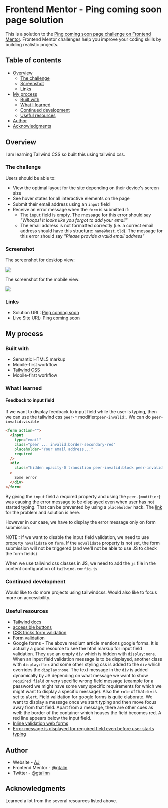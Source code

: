 # Frontend Mentor - Ping coming soon page solution

This is a solution to the [Ping coming soon page challenge on Frontend Mentor](https://www.frontendmentor.io/challenges/ping-single-column-coming-soon-page-5cadd051fec04111f7b848da). Frontend Mentor challenges help you improve your coding skills by building realistic projects.

## Table of contents

- [Overview](#overview)
  - [The challenge](#the-challenge)
  - [Screenshot](#screenshot)
  - [Links](#links)
- [My process](#my-process)
  - [Built with](#built-with)
  - [What I learned](#what-i-learned)
  - [Continued development](#continued-development)
  - [Useful resources](#useful-resources)
- [Author](#author)
- [Acknowledgments](#acknowledgments)

## Overview

I am learning Tailwind CSS so built this using tailwind css.

### The challenge

Users should be able to:

- View the optimal layout for the site depending on their device's screen size
- See hover states for all interactive elements on the page
- Submit their email address using an `input` field
- Receive an error message when the `form` is submitted if:
  - The `input` field is empty. The message for this error should say _"Whoops! It looks like you forgot to add your email"_
  - The email address is not formatted correctly (i.e. a correct email address should have this structure: `name@host.tld`). The message for this error should say _"Please provide a valid email address"_

### Screenshot

The screenshot for desktop view:

![](./screenshot-desktop.png)

The screenshot for the mobile view:

![](./screenshot-mobile.png)

### Links

- Solution URL: [Ping coming soon](https://github.com/gtalin/front-end-mentor/ping-coming-soon)
- Live Site URL: [Ping coming soon](https://gtalin.github.io/front-end-mentor/ping-coming-soon)

## My process

### Built with

- Semantic HTML5 markup
- Mobile-first workflow
- [Tailwind CSS](https://tailwindcss.com/)
- Mobile-first workflow

### What I learned

#### Feedback to input field

If we want to display feedback to input field while the user is typing, then we can use the tailwind css `peer-*` modifier:`peer-invalid:`. We can do `peer-invalid:visible`

```html
<form action="">
  <input
    type="email"
    class="peer ... invalid:border-secondary-red"
    placeholder="Your email address..."
    required
  />
  <div
    class="hidden opacity-0 transition peer-invalid:block peer-invalid:opacity-100 ..."
  >
    Some error
  </div>
</form>
```

By giving the `input` field a required property and using the `peer-{modifier}` was causing the error message to be displayed even when user has not started typing. That can be prevented by using a `placeholder` hack. The [link](https://stackoverflow.com/questions/74011013/email-warning-showing-even-when-field-is-empty-using-peer-invalid-of-tailwind-in) for the problem and solution is here.

However in our case, we have to display the error message only on form submission.

NOTE:: if we want to disable the input field validation, we need to use property `novalidate` on `form`. If the `novalidate` property is not set, the form submission will not be triggered (and we'll not be able to use JS to check the form fields)

When we use tailwind css classes in JS, we need to add the `js` file in the content configuration of `tailwind.config.js`.

### Continued development

Would like to do more projects using tailwindcss. Would also like to focus more on accessibility.

### Useful resources

- [Tailwind docs](https://tailwindcss.com/docs/)
- [accessible buttons](https://www.sarasoueidan.com/blog/accessible-icon-buttons)
- [CSS tricks form validation](https://css-tricks.com/form-validation-ux-html-css/)
- [Form validation](https://medium.com/wdstack/inline-validation-in-forms-designing-the-experience-123fb34088ce)
- Google forms - The above medium article mentions google forms. It is actually a good resource to see the html markup for input field validation. They use an empty `div` which is hidden with `display:none`. When an input field validation message is to be displayed, another class with `display:flex` and some other styling css is added to the `div` which overrides the `display:none`. The text message in the `div` is added dynamically by JS depending on what message we want to show `required field` or very specific wrong field message (example for a password we might have some very specific requirements for which we might want to display a specific message). Also the `role` of that `div` is set to `alert`. Field validation for google forms is quite elaborate. We want to display a message once we start typing and then move focus away from that field. Apart from a message, there are other cues as well: the border of the container which houses the field becomes red. A red line appears below the input field.
- [Inline validation web forms](http://alistapart.com/article/inline-validation-in-web-forms/)
- [Error message is displayed for required field even before user starts typing](https://stackoverflow.com/questions/74011013/email-warning-showing-even-when-field-is-empty-using-peer-invalid-of-tailwind-in)

## Author

- Website - [AJ](https://github.com/gtalin)
- Frontend Mentor - [@gtalin](https://www.frontendmentor.io/profile/gtalin)
- Twitter - [@gtalinn](https://twitter.com/gtalinn)

## Acknowledgments

Learned a lot from the several resources listed above.
